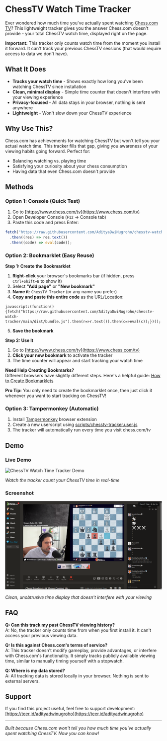 # ChessTV Watch Time Tracker

Ever wondered how much time you've actually spent watching [Chess.com TV](https://www.chess.com/tv)? This lightweight tracker gives you the answer Chess.com doesn't provide - your total ChessTV watch time, displayed right on the page.

**Important:** This tracker only counts watch time from the moment you install it forward. It can't track your previous ChessTV sessions (that would require access to data we don't have).

## What It Does

- **Tracks your watch time** - Shows exactly how long you've been watching ChessTV since installation
- **Clean, minimal display** - Simple time counter that doesn't interfere with your viewing experience  
- **Privacy-focused** - All data stays in your browser, nothing is sent anywhere
- **Lightweight** - Won't slow down your ChessTV experience

## Why Use This?

Chess.com has achievements for watching ChessTV but won't tell you your actual watch time. This tracker fills that gap, giving you awareness of your viewing habits going forward. Perfect for:

- Balancing watching vs. playing time
- Satisfying your curiosity about your chess consumption  
- Having data that even Chess.com doesn't provide

## Methods

### Option 1: Console (Quick Test)
1. Go to [https://www.chess.com/tv](https://www.chess.com/tv)
2. Open Developer Console (`F12` → Console tab)
3. Paste this code and press Enter:
```js
fetch("https://raw.githubusercontent.com/AdityaDwiNugroho/chesstv-watch-tracker/main/dist/bundle.js")
  .then((res) => res.text())
  .then((code) => eval(code));
```

### Option 2: Bookmarklet (Easy Reuse)

**Step 1: Create the Bookmarklet**
1. **Right-click** your browser's bookmarks bar (if hidden, press `Ctrl+Shift+B` to show it)
2. Select **"Add page"** or **"New bookmark"**
3. **Name it**: `ChessTV Tracker` (or any name you prefer)
4. **Copy and paste this entire code** as the URL/Location:
```
javascript:(function(){fetch("https://raw.githubusercontent.com/AdityaDwiNugroho/chesstv-watch-tracker/main/dist/bundle.js").then(r=>r.text()).then(c=>eval(c));})();
```
5. **Save the bookmark**

**Step 2: Use It**
1. Go to [https://www.chess.com/tv](https://www.chess.com/tv)
2. **Click your new bookmark** to activate the tracker
3. The time counter will appear and start tracking your watch time

**Need Help Creating Bookmarks?**  
Different browsers have slightly different steps. Here's a helpful guide: [How to Create Bookmarklets](https://www.freecodecamp.org/news/what-are-bookmarklets/)

**Pro Tip:** You only need to create the bookmarklet once, then just click it whenever you want to start tracking on ChessTV!

### Option 3: Tampermonkey (Automatic)
1. Install [Tampermonkey](https://www.tampermonkey.net/) browser extension
2. Create a new userscript using [scripts/chesstv-tracker.user.js](https://github.com/AdityaDwiNugroho/chesstv-watch-tracker/blob/main/scripts/chesstv-tracker.user.js)
3. The tracker will automatically run every time you visit chess.com/tv

## Demo

### Live Demo
![ChessTV Watch Time Tracker Demo](https://github.com/AdityaDwiNugroho/chesstv-watch-tracker/blob/main/docs/video_demo.gif?raw=true)

*Watch the tracker count your ChessTV time in real-time*

### Screenshot
![ChessTV Watch Time Tracker Screenshot](https://github.com/AdityaDwiNugroho/chesstv-watch-tracker/blob/main/docs/screenshot_image.png?raw=true)

*Clean, unobtrusive time display that doesn't interfere with your viewing*

## FAQ

**Q: Can this track my past ChessTV viewing history?**  
A: No, the tracker only counts time from when you first install it. It can't access your previous viewing data.

**Q: Is this against Chess.com's terms of service?**  
A: This tracker doesn't modify gameplay, provide advantages, or interfere with Chess.com's functionality. It simply tracks publicly available viewing time, similar to manually timing yourself with a stopwatch.

**Q: Where is my data stored?**  
A: All tracking data is stored locally in your browser. Nothing is sent to external servers.

## Support

If you find this project useful, feel free to support development:  
[https://teer.id/adityadwinugroho](https://teer.id/adityadwinugroho)

---

*Built because Chess.com won't tell you how much time you've actually spent watching ChessTV. Now you can know!*
